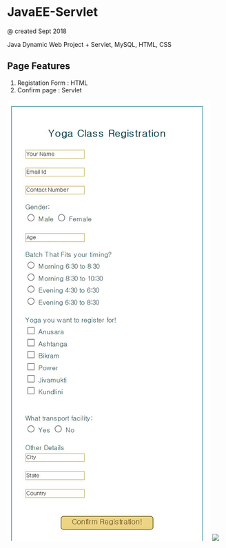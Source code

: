 # JavaEE-Servlet

@ created Sept 2018

Java Dynamic Web Project + Servlet, MySQL, HTML, CSS

Page Features
-------------------

1. Registation Form : HTML
2. Confirm page : Servlet

![image](./capture.JPG )
<img src="https://github.com/JieunKwon/JavaEE-Servlet/bolb/master/capture.JPG" width="100">
